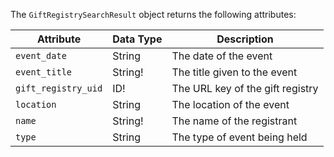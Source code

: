 The `GiftRegistrySearchResult` object returns the following attributes:

Attribute |  Data Type | Description
--- | --- | ---
`event_date` | String | The date of the event
`event_title` | String! | The title given to the event
`gift_registry_uid` | ID! | The URL key of the gift registry
`location` | String | The location of the event
`name` | String! | The name of the registrant
`type` | String | The type of event being held
